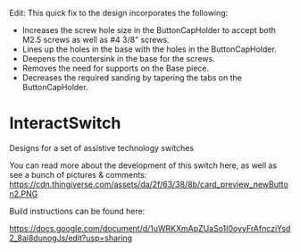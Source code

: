 Edit: This quick fix to the design incorporates the following:
- Increases the screw hole size in the ButtonCapHolder to accept both M2.5 screws as well as #4 3/8" screws.
- Lines up the holes in the base with the holes in the ButtonCapHolder.
- Deepens the countersink in the base for the screws.
- Removes the need for supports on the Base piece.
- Decreases the required sanding by tapering the tabs on the ButtonCapHolder.

# InteractSwitch
Designs for a set of assistive technology switches

You can read more about the development of this switch here, as well as see a bunch of pictures & comments: https://cdn.thingiverse.com/assets/da/2f/63/38/8b/card_preview_newButton2.PNG


Build instructions can be found here:

https://docs.google.com/document/d/1uWRKXmApZUaSo1I0oyyFrAfncziYsd2_8ai8dunogJs/edit?usp=sharing
